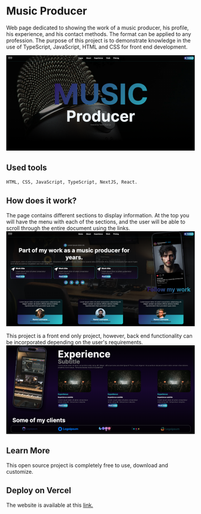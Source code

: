 # Music Producer

Web page dedicated to showing the work of a music producer, his profile, his experience, and his contact methods. The format can be applied to any profession. The purpose of this project is to demonstrate knowledge in the use of TypeScript, JavaScript, HTML and CSS for front end development.

![musicproducer](public/assets/Capture1.png)

## Used tools

```bash
HTML, CSS, JavaScript, TypeScript, NextJS, React.
```

## How does it work?

The page contains different sections to display information. At the top you will have the menu with each of the sections, and the user will be able to scroll through the entire document using the links.
![musicproducer](public/assets/Capture2.png)

This project is a front end only project, however, back end functionality can be incorporated depending on the user's requirements.
![musicproducer](public/assets/Capture3.png)

## Learn More

This open source project is completely free to use, download and customize.

## Deploy on Vercel

The website is available at this [link.](https://musicproducer.vercel.app/)
